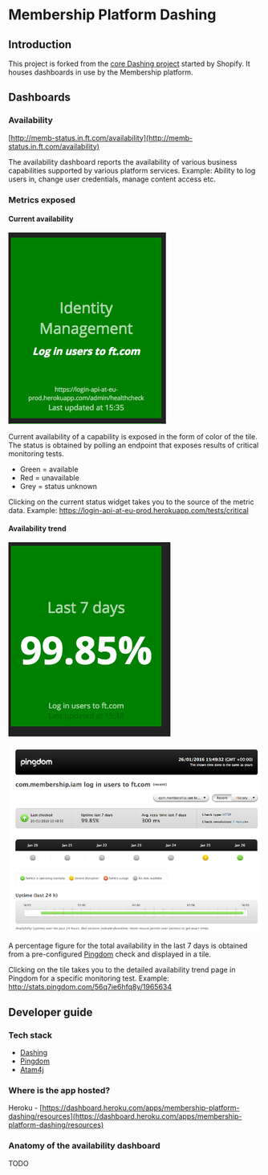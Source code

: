 # Membership Platform Dashing

## Introduction

This project is forked from the [core Dashing project](http://shopify.github.com/dashing) started by Shopify. It houses
dashboards in use by the Membership platform.

## Dashboards

### Availability

[http://memb-status.in.ft.com/availability](http://memb-status.in.ft.com/availability)     

The availability dashboard reports the availability of various business capabilities supported by various platform
services. Example: Ability to log users in, change user credentials, manage content access etc.
 
### Metrics exposed

#### Current availability

![login-current-availability](documentation-assets/login-current-availability.png)

Current availability of a capability is exposed in the form of color of the tile. The status is obtained by polling an
endpoint that exposes results of critical monitoring tests.   

* Green = available
* Red = unavailable
* Grey = status unknown

Clicking on the current status widget takes you to the source of the metric data. Example: https://login-api-at-eu-prod.herokuapp.com/tests/critical

#### Availability trend

![login-availability-trend](documentation-assets/login-availability-trend.png)

![login-pingdom-availability-trend](documentation-assets/login-pingdom-availability-trend.png)

A percentage figure for the total availability in the last 7 days is obtained from a pre-configured 
[Pingdom](https://www.pingdom.com/) check and displayed in a tile. 

Clicking on the tile takes you to the detailed availability trend page in Pingdom for a specific monitoring test. 
Example: http://stats.pingdom.com/56q7ie6hfq8y/1965634


## Developer guide

### Tech stack
* [Dashing](https://github.com/Shopify/dashing)
* [Pingdom](https://www.pingdom.com/)
* [Atam4j](https://github.com/atam4j/atam4j)

### Where is the app hosted?

Heroku - [https://dashboard.heroku.com/apps/membership-platform-dashing/resources](https://dashboard.heroku.com/apps/membership-platform-dashing/resources)

### Anatomy of the availability dashboard
TODO